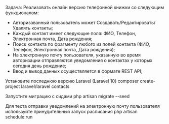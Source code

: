 Задача: Реализовать онлайн версию телефонной книжки со следующим функционалом:

- Авторизаванный пользователь может Создавать/Редактировать/Удалять контакты;
- Каждый контакт имеет следующие поля: ФИО, Телефон, Электронная почта, Дата рождения;
- Поиск контакта по фрагменту любого из полей контакта (ФИО, Телефон, Электронная почта, Дата рождения);
- На электронную почту пользователя, указанную во время авторизации отправляются уведомления о контактах у которых сегодня день рождение;
- Ввод и вывод данных осуществляется в формате REST API;

Установите последнюю версию Laravel (Laravel 10)
composer create-project laravel/laravel contacts

Запустите миграцию с сидами
php artisan migrate --seed

Для теста отправки уведомлений на электронную почту пользователя
используйте принудительный запуск расписания
php artisan schedule:run
